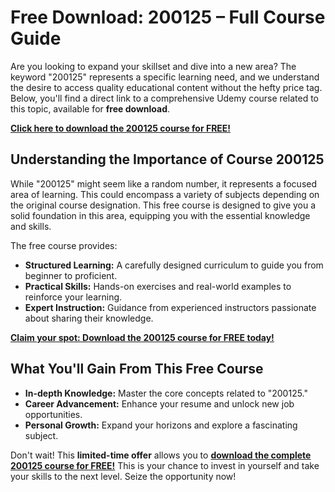 # Free Download: 200125 – Full Course Guide

Are you looking to expand your skillset and dive into a new area? The keyword "200125" represents a specific learning need, and we understand the desire to access quality educational content without the hefty price tag. Below, you'll find a direct link to a comprehensive Udemy course related to this topic, available for **free download**.

[**Click here to download the 200125 course for FREE!**](https://udemywork.com/200125)

## Understanding the Importance of Course 200125

While "200125" might seem like a random number, it represents a focused area of learning. This could encompass a variety of subjects depending on the original course designation. This free course is designed to give you a solid foundation in this area, equipping you with the essential knowledge and skills.

The free course provides:
*   **Structured Learning:** A carefully designed curriculum to guide you from beginner to proficient.
*   **Practical Skills:** Hands-on exercises and real-world examples to reinforce your learning.
*   **Expert Instruction:** Guidance from experienced instructors passionate about sharing their knowledge.

[**Claim your spot: Download the 200125 course for FREE today!**](https://udemywork.com/200125)

## What You'll Gain From This Free Course

*   **In-depth Knowledge:** Master the core concepts related to "200125."
*   **Career Advancement:** Enhance your resume and unlock new job opportunities.
*   **Personal Growth:** Expand your horizons and explore a fascinating subject.

Don't wait! This **limited-time offer** allows you to **[download the complete 200125 course for FREE!](https://udemywork.com/200125)** This is your chance to invest in yourself and take your skills to the next level. Seize the opportunity now!
